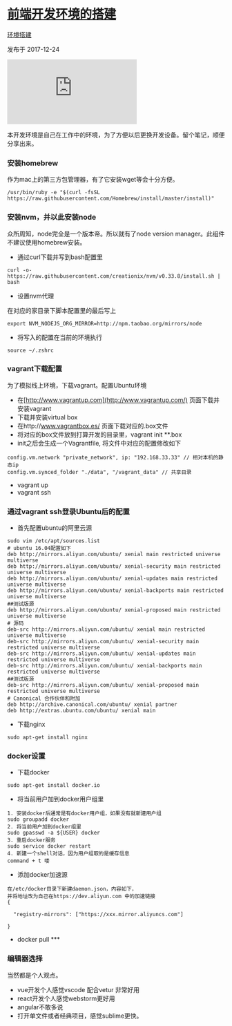 # [前端开发环境的搭建](https://segmentfault.com/a/1190000012557714)

[环境搭建](https://segmentfault.com/t/环境搭建)

发布于 2017-12-24

![img](https://sponsor.segmentfault.com/lg.php?bannerid=0&campaignid=0&zoneid=25&loc=https%3A%2F%2Fsegmentfault.com%2Fa%2F1190000012557714&referer=https%3A%2F%2Fwww.baidu.com%2Flink%3Furl%3DKJxGLfceKc2HRV7Nto_xqU_H5eRxf3PZVa9B94b9fu28cn7DiyqSz2pRntvx45IVqDpUUOA4JuUd4vPmhhtAXK%26wd%3D%26eqid%3Ddf94e7ab000071bf000000025f6f50c4&cb=75993f606b)

本开发环境是自己在工作中的环境，为了方便以后更换开发设备。留个笔记，顺便分享出来。

### 安装homebrew

作为mac上的第三方包管理器，有了它安装wget等会十分方便。

```
/usr/bin/ruby -e "$(curl -fsSL https://raw.githubusercontent.com/Homebrew/install/master/install)"
```

### 安装nvm，并以此安装node

众所周知，node完全是一个版本帝。所以就有了node version manager。此组件不建议使用homebrew安装。

- 通过curl下载并写到bash配置里

```
curl -o- https://raw.githubusercontent.com/creationix/nvm/v0.33.8/install.sh | bash
```

- 设置nvm代理

在对应的家目录下脚本配置里的最后写上

```
export NVM_NODEJS_ORG_MIRROR=http://npm.taobao.org/mirrors/node
```

- 将写入的配置在当前的环境执行

```
source ~/.zshrc
```

### vagrant下载配置

为了模拟线上环境，下载vagrant。配置Ubuntu环境

- 在[http://www.vagrantup.com](http://www.vagrantup.com/) 页面下载并安装vagrant
- 下载并安装virtual box
- 在http://www.vagrantbox.es/ 页面下载对应的.box文件
- 将对应的box文件放到打算开发的目录里，vagrant init **.box
- init之后会生成一个Vagrantfile, 将文件中对应的配置修改如下

```
config.vm.network "private_network", ip: "192.168.33.33" // 相对本机的静态ip
config.vm.synced_folder "./data", "/vagrant_data" // 共享目录
```

- vagrant up
- vagrant ssh

### 通过vagrant ssh登录Ubuntu后的配置

- 首先配置ubuntu的阿里云源

```
sudo vim /etc/apt/sources.list
# ubuntu 16.04配置如下
deb http://mirrors.aliyun.com/ubuntu/ xenial main restricted universe multiverse
deb http://mirrors.aliyun.com/ubuntu/ xenial-security main restricted universe multiverse
deb http://mirrors.aliyun.com/ubuntu/ xenial-updates main restricted universe multiverse
deb http://mirrors.aliyun.com/ubuntu/ xenial-backports main restricted universe multiverse
##测试版源
deb http://mirrors.aliyun.com/ubuntu/ xenial-proposed main restricted universe multiverse
# 源码
deb-src http://mirrors.aliyun.com/ubuntu/ xenial main restricted universe multiverse
deb-src http://mirrors.aliyun.com/ubuntu/ xenial-security main restricted universe multiverse
deb-src http://mirrors.aliyun.com/ubuntu/ xenial-updates main restricted universe multiverse
deb-src http://mirrors.aliyun.com/ubuntu/ xenial-backports main restricted universe multiverse
##测试版源
deb-src http://mirrors.aliyun.com/ubuntu/ xenial-proposed main restricted universe multiverse
# Canonical 合作伙伴和附加
deb http://archive.canonical.com/ubuntu/ xenial partner
deb http://extras.ubuntu.com/ubuntu/ xenial main
```

- 下载nginx

```
sudo apt-get install nginx
```

### docker设置

- 下载docker

```
sudo apt-get install docker.io
```

- 将当前用户加到docker用户组里

```
1. 安装docker后通常是有docker用户组，如果没有就新建用户组
sudo groupadd docker
2. 将当前用户加到docker组里
sudo gpasswd -a ${USER} docker
3. 重启docker服务
sudo service docker restart
4. 新建一个shell对话，因为用户组取的是缓存信息
command + t 喽
```

- 添加docker加速源

```
在/etc/docker目录下新建daemon.json，内容如下，
并将地址改为自己在https://dev.aliyun.com 中的加速链接
{

  "registry-mirrors": ["https://xxx.mirror.aliyuncs.com"]

}
```

- docker pull ***

### 编辑器选择

当然都是个人观点。

- vue开发个人感觉vscode 配合vetur 非常好用
- react开发个人感觉webstorm更好用
- angular不敢多说
- 打开单文件或者经典项目，感觉sublime更快。